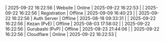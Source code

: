 | 2025-09-22 16:22:56 | Website | Online | 2025-09-22 16:22:53 |
| 2025-09-22 16:22:56 | Registration | Offline | 2025-09-09 16:40:23 |
| 2025-09-22 16:22:56 | Auth Server | Offline | 2025-08-18 09:33:31 |
| 2025-09-22 16:22:56 | Kezan (PvE) | Offline | 2025-08-03 17:58:02 |
| 2025-09-22 16:22:56 | Gurubashi (PvP) | Offline | 2025-08-23 21:44:06 |
| 2025-09-22 16:22:56 | Cloudflare | Online | 2025-09-22 16:22:53 |
